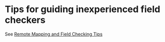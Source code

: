# Tips for guiding inexperienced field checkers

See [Remote Mapping and Field Checking Tips](https://prod-app.gitbook-staging.com/@orienteeringusa/s/ousa-youth-mapping-program/~/drafts/-M8z_MGPvA7NKQsYPT9y/the-youth-mapping-program/remote-mappers-and-field-checking)




